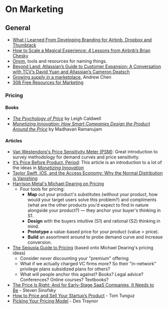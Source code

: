 # On Marketing 

## General
- [What I Learned From Developing Branding for Airbnb, Dropbox and Thumbtack](https://firstround.com/review/what-i-learned-from-developing-branding-for-airbnb-dropbox-and-thumbtack/)
- [How to Scale a Magical Experience: 4 Lessons from Airbnb’s Brian Chesky](https://medium.com/@reidhoffman/how-to-scale-a-magical-experience-4-lessons-from-airbnbs-brian-chesky-eca0a182f3e3)
- [Onym](https://onym.co/), tools and resources for naming things.
- [Beyond Land: Atlassian’s Guide to Customer Expansion: A Conversation with TCV’s David Yuan and Atlassian’s Cameron Deatsch](https://www.tcv.com/news/beyond-land-atlassians-guide-customer-expansion-conversation-tcvs-david-yuan-atlassians-cameron-deatsch/)
- [Growing supply in a marketplace](https://twitter.com/andrewchen/status/1143540545400102912), Andrew Chen
- [308 Free Resources for Marketing](https://usefyi.com/templates/marketing-templates/)

### Pricing

#### Books

- *[The Psychology of Price](https://www.amazon.com/Psychology-Price-increase-customer-satisfaction-ebook/dp/B00AFT2DO2)* by Leigh Caldwell
- *[Monetizing Innovation: How Smart Companies Design the Product Around the Price](https://www.amazon.com/Monetizing-Innovation-Companies-Design-Product/dp/1536631078)* by Madhavan Ramanujam

#### Articles

- [Van Westendorp's Price Sensitivity Meter (PSM)](https://en.wikipedia.org/wiki/Van_Westendorp%27s_Price_Sensitivity_Meter): Great introduction to survey methodology for demand curves and price sensitivity.
- [It’s Price Before Product. Period](https://firstround.com/review/its-price-before-product-period/): This article is an introduction to a lot of the ideas in *[Monetizing Innovation](https://www.amazon.com/Monetizing-Innovation-Companies-Design-Product/dp/1536631078)*
- [Taylor Swift, iOS, and the Access Economy: Why the Normal Distribution is Vanishing](https://alexdanco.com/2015/12/17/taylor-swift-ios-and-the-access-economy-why-the-normal-distribution-is-vanishing/)
- [Harrison Metal's Michael Dearing on Pricing](https://www.slideshare.net/heavybit/heavybit-presents-harrison-metals-michael-dearing-on-pricing)
    - Four tools for pricing:
        - **Map** out your product's substitutes (without your product, how would your target users solve this problem?) and compliments (what are the other products you'd expect to find in nature alongside your product?) — they anchor your buyer's thinking in S1.
        - **Design** with the buyers intuitive (S1) and rational (S2) thinking in mind.
        - **Prototype** a value-based price for your product (value > price).
        - **Build** an assortment around to probe demand curve and increase conversion.
- [The Sequoia Guide to Pricing](https://www.sequoiacap.com/grove/posts/afed/pricing-your-product) (based onto Michael Dearing's pricing ideas)
    - Consider *never* discounting your "premium" offering
    - What if we actually charged VC firms *more?* So their "in-network" privilege plans subsidized plans for others?
    - What will people anchor this against? Books? Legal advice? Conferences? Online courses? Textbooks?
- [The Price Is Right: And for Early-Stage SaaS Companies, It Needs to Be](http://a16z.com/2014/05/19/saas-pricing-strategies/) - Steven Sinofsky
- [How to Price and Sell Your Startup’s Product](http://tomtunguz.com/your-startups-pricing-plan/) - Tom Tunguz
- [Picking Your Pricing Model](http://blog.intercom.io/picking-your-pricing-model/) - Des Traynor
